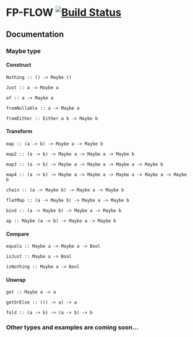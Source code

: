 # FP-FLOW [![Build Status](https://travis-ci.com/seb-bizeul/fp-flow.svg?branch=master)](https://travis-ci.com/seb-bizeul/fp-flow) 

## Documentation

### Maybe type

#### Construct

    Nothing :: () -> Maybe ()

    Just :: a -> Maybe a 

    of :: a -> Maybe a

    fromNullable :: a -> Maybe a

    fromEither :: Either a b -> Maybe b

#### Transform

    map :: (a -> b) -> Maybe a -> Maybe b

    map2 :: (a -> b) -> Maybe a -> Maybe a -> Maybe b

    map3 :: (a -> b) -> Maybe a -> Maybe a -> Maybe a -> Maybe b

    map4 :: (a -> b) -> Maybe a -> Maybe a -> Maybe a -> Maybe a -> Maybe b

    chain :: (a -> Maybe b) -> Maybe a -> Maybe b

    flatMap :: (a -> Maybe b) -> Maybe a -> Maybe b

    bind :: (a -> Maybe b) -> Maybe a -> Maybe b

    ap :: Maybe (a -> b) -> Maybe a -> Maybe b

#### Compare

    equals :: Maybe a -> Maybe a -> Bool

    isJust :: Maybe a -> Bool

    isNothing :: Maybe a -> Bool

#### Unwrap

    get :: Maybe a -> a

    getOrElse :: (() -> a) -> a

    fold :: (a -> b) -> (a -> b) -> b



### Other types and examples are coming soon...
